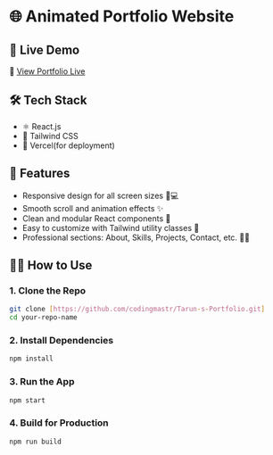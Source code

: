 # 🌐 Animated Portfolio Website

## 🚀 Live Demo

🔗 [View Portfolio Live](https://urluvmani.github.io/Mani-s-Portfolio/)

## 🛠️ Tech Stack

- ⚛️ React.js
- 🎨 Tailwind CSS
- 💾 Vercel(for deployment)

## 📁 Features

- Responsive design for all screen sizes 📱💻
- Smooth scroll and animation effects ✨
- Clean and modular React components 🧩
- Easy to customize with Tailwind utility classes 🎯
- Professional sections: About, Skills, Projects, Contact, etc. 👨‍💻


## 🧑‍💻 How to Use

### 1. Clone the Repo

```bash
git clone [https://github.com/codingmastr/Tarun-s-Portfolio.git]
cd your-repo-name
````

### 2. Install Dependencies

```bash
npm install
```

### 3. Run the App

```bash
npm start
```

### 4. Build for Production

```bash
npm run build
```

